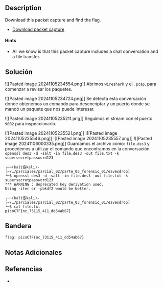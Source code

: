 ## Description

Download this packet capture and find the flag.

- [Download packet capture](https://artifacts.picoctf.net/c/134/capture.flag.pcap)
#### Hints
- All we know is that this packet capture includes a chat conversation and a file transfer.
## Solución

![[Pasted image 20241105234554.png]]
Abrimos `wireshark` y el ``.pcap``, para comenzar a revisar los paquetes.

![[Pasted image 20241105234724.png]]
Se detecta esta conversación donde obtenemos un comando para desencriptar y un puerto donde se mandó un paquete que nos puede interesar.

![[Pasted image 20241105235211.png]]
Seguimos el  stream con el  puerto `9002` para inspeccionarlo.

![[Pasted image 20241105235521.png]]
![[Pasted image 20241105235546.png]]
![[Pasted image 20241105235557.png]]
![[Pasted image 20241106000335.png]]
Guardamos el archivo como: `file.des3` y procedemos a utilizar el comando que encontramos en la conversación `openssl des3 -d -salt -in file.des3 -out file.txt -k supersecretpassword123` 

```shell
┌──(kali㉿kali)-[~/…/parciales/parcial_02/parte_03_forensic_01/eavesdrop]
└─$ openssl des3 -d -salt -in file.des3 -out file.txt -k supersecretpassword123
*** WARNING : deprecated key derivation used.
Using -iter or -pbkdf2 would be better.
                                                                                              
┌──(kali㉿kali)-[~/…/parciales/parcial_02/parte_03_forensic_01/eavesdrop]
└─$ cat file.txt 
picoCTF{nc_73115_411_dd54ab67}
```

## Bandera
```css
flag: picoCTF{nc_73115_411_dd54ab67}
```
## Notas Adicionales

## Referencias
- 